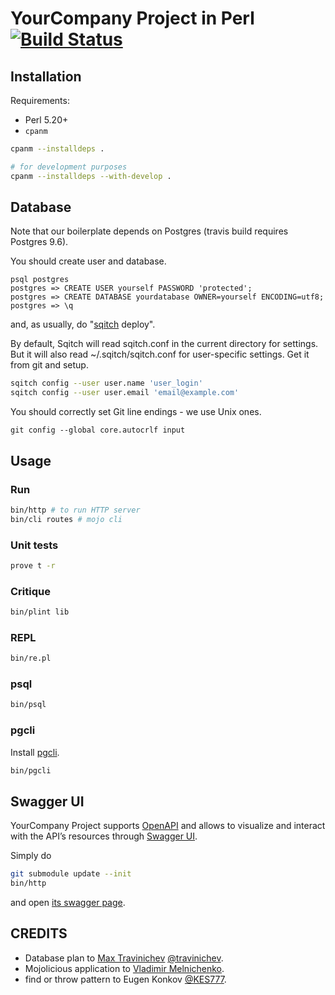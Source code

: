 # YourCompany Project in Perl [![Build Status](https://travis-ci.org/akzhan/perl-YourCompany-Project.png?branch=master)](https://travis-ci.org/akzhan/perl-YourCompany-Project)

## Installation

Requirements:

 *  Perl 5.20+
 *  `cpanm`

```bash
cpanm --installdeps .

# for development purposes
cpanm --installdeps --with-develop .
```

## Database

Note that our boilerplate depends on Postgres (travis build requires Postgres  9.6).

You should create user and database.

```
psql postgres
postgres => CREATE USER yourself PASSWORD 'protected';
postgres => CREATE DATABASE yourdatabase OWNER=yourself ENCODING=utf8;
postgres => \q
```

and, as usually, do "[sqitch](http://sqitch.org/) deploy".

By default, Sqitch will read sqitch.conf in the current directory for settings. But it will also read ~/.sqitch/sqitch.conf for user-specific settings. Get it from git and setup.

```bash
sqitch config --user user.name 'user_login'
sqitch config --user user.email 'email@example.com'
```

You should correctly set Git line endings - we use Unix ones.

```
git config --global core.autocrlf input
```

## Usage

### Run

```bash
bin/http # to run HTTP server
bin/cli routes # mojo cli
```

### Unit tests

```bash
prove t -r
```

### Critique

```bash
bin/plint lib
```

### REPL

```bash
bin/re.pl
```

### psql

```bash
bin/psql
```

### pgcli

Install [pgcli](http://pgcli.com).

```bash
bin/pgcli
```

## Swagger UI

YourCompany Project supports [OpenAPI](https://www.openapis.org/) and allows to visualize and interact with the API’s resources
through [Swagger UI](http://swagger.io/swagger-ui/).

Simply do

```bash
git submodule update --init
bin/http
```

and open [its swagger page](http://localhost:7777/swagger-ui/dist/index.html).

## CREDITS

 * Database plan to [Max Travinichev](mailto:uatrigger@gmail.com) [@travinichev](https://github.com/travinichev).
 * Mojolicious application to [Vladimir Melnichenko](mailto:melnichenkovv@gmail.com).
 * find or throw pattern to Eugen Konkov [@KES777](https://github.com/KES777).
